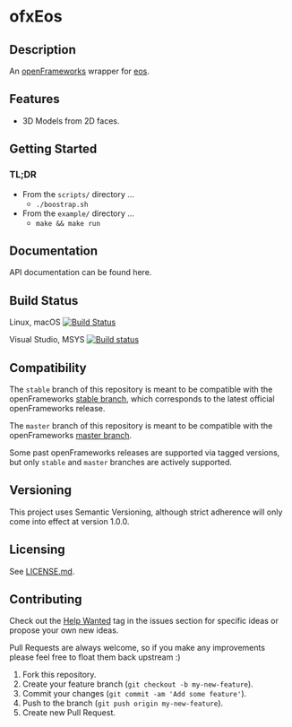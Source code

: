 # ofxEos

## Description

An [openFrameworks](http://openframeworks.cc) wrapper for [eos](https://github.com/patrikhuber/eos).

## Features

-   3D Models from 2D faces.

## Getting Started

### TL;DR
-   From the `scripts/` directory ...
    -   `./boostrap.sh`
-   From the `example/` directory ...
    -   `make && make run`

## Documentation

API documentation can be found here.

## Build Status

Linux, macOS [![Build Status](https://travis-ci.org/bakercp/ofxEos.svg?branch=master)](https://travis-ci.org/bakercp/ofxEos)

Visual Studio, MSYS [![Build status](https://ci.appveyor.com/api/projects/status/sajxjsuk0m65wl0a/branch/master?svg=true)](https://ci.appveyor.com/project/bakercp/ofxeos/branch/master)

## Compatibility

The `stable` branch of this repository is meant to be compatible with the openFrameworks [stable branch](https://github.com/openframeworks/openFrameworks/tree/stable), which corresponds to the latest official openFrameworks release.

The `master` branch of this repository is meant to be compatible with the openFrameworks [master branch](https://github.com/openframeworks/openFrameworks/tree/master).

Some past openFrameworks releases are supported via tagged versions, but only `stable` and `master` branches are actively supported.

## Versioning

This project uses Semantic Versioning, although strict adherence will only come into effect at version 1.0.0.

## Licensing

See [LICENSE.md](LICENSE.md).

## Contributing

Check out the [Help Wanted](https://github.com/bakercp/ofxEigen/issues?q=is%3Aissue+is%3Aopen+label%3A%22help+wanted%22) tag in the issues section for specific ideas or propose your own new ideas.

Pull Requests are always welcome, so if you make any improvements please feel free to float them back upstream :)

1.  Fork this repository.
2.  Create your feature branch (`git checkout -b my-new-feature`).
3.  Commit your changes (`git commit -am 'Add some feature'`).
4.  Push to the branch (`git push origin my-new-feature`).
5.  Create new Pull Request.
